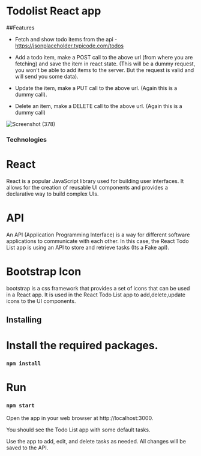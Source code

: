 # Todolist React app

##Features 

- Fetch and show todo items from the api - https://jsonplaceholder.typicode.com/todos

- Add a todo item, make a POST call to the above url (from where you are fetching) and save the item in react state. (This will be a dummy request, you won’t be able to add items to the 
  server. But the request is valid and will send you some data).

- Update the item, make a PUT call to the above url. (Again this is a dummy call).

- Delete an item, make a DELETE call to the above url. (Again this is a dummy call)

![Screenshot (378)](https://github.com/Hardik9800/Todolist-/assets/51282682/dbf48ab1-b447-4164-9b6c-a4aaadb913b4)


### Technologies

# React

React is a popular JavaScript library used for building user interfaces. It allows for the creation of reusable UI components and provides a declarative way to build complex UIs.

# API

An API (Application Programming Interface) is a way for different software applications to communicate with each other. In this case, the React Todo List app is using an API to store and retrieve tasks (Its a Fake apI).

# Bootstrap Icon

bootstrap is a css framework that provides a set of icons that can be used in a React app. It is used in the React Todo List app to add,delete,update icons to the UI components.

## Installing

# Install the required packages.

### `npm install`

# Run

### `npm start`

Open the app in your web browser at http://localhost:3000.

You should see the Todo List app with some default tasks.

Use the app to add, edit, and delete tasks as needed. All changes will be saved to the API.




